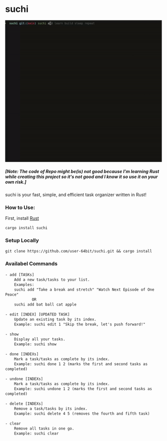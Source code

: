 # suchi

![suchi](suchi.gif)

##### [Note: The code of Repo might be(is) not good because I'm learning Rust while creating this project so it's not good and I know it so use it on your own risk.]

suchi is your fast, simple, and efficient task organizer written in Rust!

### How to Use:
First, install [Rust](https://www.rust-lang.org/tools/install)
```
cargo install suchi
```
### Setup Locally

```
git clone https://github.com/user-64bit/suchi.git && cargo install
```

### Availabel Commands

```
- add [TASKs]
    Add a new task/tasks to your list.
    Examples: 
	suchi add "Take a break and stretch" "Watch Next Episode of One Peace"
			OR
	suchi add bat ball cat apple

- edit [INDEX] [UPDATED TASK]
    Update an existing task by its index.
    Example: suchi edit 1 "Skip the break, let's push forward!"

- show
    Display all your tasks.
    Example: suchi show

- done [INDEXs]
    Mark a task/tasks as complete by its index.
    Example: suchi done 1 2 (marks the first and second tasks as completed)

- undone [INDEXs]
    Mark a task/tasks as complete by its index.
    Example: suchi undone 1 2 (marks the first and second tasks as completed)

- delete [INDEXs]
    Remove a task/tasks by its index.
    Example: suchi delete 4 5 (removes the fourth and fifth task)

- clear
    Remove all tasks in one go.
    Example: suchi clear

```